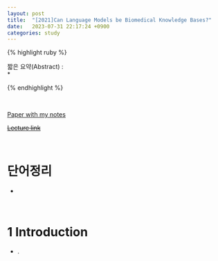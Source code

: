 ```yaml
---
layout: post
title:  "[2021]Can Language Models be Biomedical Knowledge Bases?"
date:   2023-07-31 22:17:24 +0900
categories: study
---
```







{% highlight ruby %}


짧은 요약(Abstract) :    
*  


{% endhighlight %}  

<br/>


[Paper with my notes]()  


[~~Lecture link~~]()  

<br/>

# 단어정리  
*  







<br/>

# 1 Introduction  
*  .  

